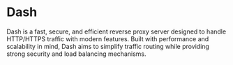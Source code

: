 # Dash
 Dash is a fast, secure, and efficient reverse proxy server designed to handle HTTP/HTTPS traffic with modern features. Built with performance and scalability in mind, Dash aims to simplify traffic routing while providing strong security and load balancing mechanisms.
